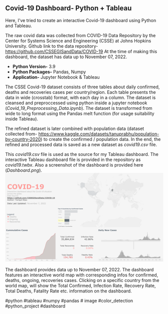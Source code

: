 ## Covid-19 Dashboard- Python + Tableau

Here, I've tried to create an interactive Covid-19 dashboard using Python and Tableau.

The raw covid data was collected from COVID-19 Data Repository by the Center for Systems Science and Engineering (CSSE) at Johns Hopkins University. Github link to the data repository- https://github.com/CSSEGISandData/COVID-19
At the time of making this dashboard, the dataset has data up to November 07, 2022.

 - **Python Version-** 3.9
 - **Python Packages-** Pandas, Numpy
 - **Application-** Jupyter Notebook & Tableau


The CSSE Covid-19 dataset consists of three tables about daily confirmed, deaths and recoveries cases per country/region. Each table presents the data in wide (crosstab) format, with each day in a column. The dataset is cleansed and preproccessed using python inside a jupyter notebook (*Covid_19_Preprocessing_Data.ipynb*). The dataset is transformed from wide to long format using the Pandas melt function (for usage suitability inside Tableau).


The refined dataset is later combined with population data (dataset collected from- https://www.kaggle.com/datasets/tanuprabhu/population-by-country-2020) to create the confirmed / population data. In the end, the refined and processed data is saved as a new dataset as *covid19.csv* file.


This *covid19.csv* file is used as the source for my Tableau dashboard. The interactive Tableau dashboard file is provided in the repository as *covid19.twbx*. Also a screenshot of the dashboard is provided here (*Dashboard.png*). ![Covid19 Dashboard](https://github.com/tariquldipu/Covid19-Dashboard/blob/main/Dashboard.png)

The dashboard provides data up to November 07, 2022. The dashboard features an interactive world map with corresponding infos for confirmed, deaths, ongoing, recoveries cases. Clicking on a specific country from the world map, will show the Total Confirmed, Infection Rate, Recovery Rate, Total Deaths, Fatality Rate etc. information on the dashboard.


#python #tableau #numpy #pandas # image #color_detection #python_project #dashboard

